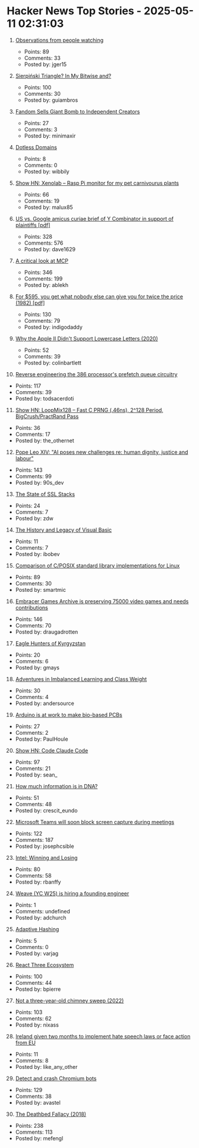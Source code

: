 # Hacker News Top Stories - 2025-05-11 02:31:03

1. [Observations from people watching](https://skincontact.substack.com/p/21-observations-from-people-watching)
   - Points: 89
   - Comments: 33
   - Posted by: jger15

2. [Sierpiński Triangle? In My Bitwise and?](https://lcamtuf.substack.com/p/sierpinski-triangle-in-my-bitwise)
   - Points: 100
   - Comments: 30
   - Posted by: guiambros

3. [Fandom Sells Giant Bomb to Independent Creators](https://about.fandom.com/news/fandom-sells-giant-bomb-to-independent-creators)
   - Points: 27
   - Comments: 3
   - Posted by: minimaxir

4. [Dotless Domains](https://lab.avl.la/dotless/)
   - Points: 8
   - Comments: 0
   - Posted by: wibbily

5. [Show HN: Xenolab – Rasp Pi monitor for my pet carnivourus plants](https://github.com/blackrabbit17/xenolab)
   - Points: 66
   - Comments: 19
   - Posted by: malux85

6. [US vs. Google amicus curiae brief of Y Combinator in support of plaintiffs [pdf]](https://storage.courtlistener.com/recap/gov.uscourts.dcd.223205/gov.uscourts.dcd.223205.1300.1.pdf)
   - Points: 328
   - Comments: 576
   - Posted by: dave1629

7. [A critical look at MCP](https://raz.sh/blog/2025-05-02_a_critical_look_at_mcp)
   - Points: 346
   - Comments: 199
   - Posted by: ablekh

8. [For $595, you get what nobody else can give you for twice the price (1982) [pdf]](https://s3data.computerhistory.org/brochures/commodore.commodore64.1982.102646264.pdf)
   - Points: 130
   - Comments: 79
   - Posted by: indigodaddy

9. [Why the Apple II Didn't Support Lowercase Letters (2020)](https://www.vintagecomputing.com/index.php/archives/2833/why-the-apple-ii-didnt-support-lowercase-letters)
   - Points: 52
   - Comments: 39
   - Posted by: colinbartlett

10. [Reverse engineering the 386 processor's prefetch queue circuitry](http://www.righto.com/2025/05/386-prefetch-circuitry-reverse-engineered.html)
   - Points: 117
   - Comments: 39
   - Posted by: todsacerdoti

11. [Show HN: LoopMix128 – Fast C PRNG (.46ns), 2^128 Period, BigCrush/PractRand Pass](https://github.com/danielcota/LoopMix128)
   - Points: 36
   - Comments: 17
   - Posted by: the_othernet

12. [Pope Leo XIV: "AI poses new challenges re: human dignity, justice and labour"](https://www.vatican.va/content/leo-xiv/en/speeches/2025/may/documents/20250510-collegio-cardinalizio.html)
   - Points: 143
   - Comments: 99
   - Posted by: 90s_dev

13. [The State of SSL Stacks](https://www.haproxy.com/blog/state-of-ssl-stacks)
   - Points: 24
   - Comments: 7
   - Posted by: zdw

14. [The History and Legacy of Visual Basic](https://retool.com/visual-basic)
   - Points: 11
   - Comments: 7
   - Posted by: ibobev

15. [Comparison of C/POSIX standard library implementations for Linux](https://www.etalabs.net/compare_libcs.html)
   - Points: 89
   - Comments: 30
   - Posted by: smartmic

16. [Embracer Games Archive is preserving 75000 video games and needs contributions](https://embracergamesarchive.com/)
   - Points: 146
   - Comments: 70
   - Posted by: draugadrotten

17. [Eagle Hunters of Kyrgyzstan](https://magazine.atavist.com/the-eagle-hunters-of-kyrgyzstan-world-nomad-games/)
   - Points: 20
   - Comments: 6
   - Posted by: gmays

18. [Adventures in Imbalanced Learning and Class Weight](http://andersource.dev/2025/05/05/imbalanced-learning.html)
   - Points: 30
   - Comments: 4
   - Posted by: andersource

19. [Arduino is at work to make bio-based PCBs](https://blog.arduino.cc/2025/04/22/arduino-is-at-work-to-make-bio-based-pcbs/)
   - Points: 27
   - Comments: 2
   - Posted by: PaulHoule

20. [Show HN: Code Claude Code](https://github.com/RVCA212/codesys)
   - Points: 97
   - Comments: 21
   - Posted by: sean_

21. [How much information is in DNA?](https://dynomight.substack.com/p/dna)
   - Points: 51
   - Comments: 48
   - Posted by: crescit_eundo

22. [Microsoft Teams will soon block screen capture during meetings](https://www.bleepingcomputer.com/news/microsoft/microsoft-teams-will-soon-block-screen-capture-during-meetings/)
   - Points: 122
   - Comments: 187
   - Posted by: josephcsible

23. [Intel: Winning and Losing](https://www.abortretry.fail/p/intel-winning-and-losing)
   - Points: 80
   - Comments: 58
   - Posted by: rbanffy

24. [Weave (YC W25) is hiring a founding engineer](https://www.ycombinator.com/companies/weave-3/jobs)
   - Points: 1
   - Comments: undefined
   - Posted by: adchurch

25. [Adaptive Hashing](https://quotenil.com/adaptive-hashing.html)
   - Points: 5
   - Comments: 0
   - Posted by: varjag

26. [React Three Ecosystem](https://www.react-three.org/)
   - Points: 100
   - Comments: 44
   - Posted by: bpierre

27. [Not a three-year-old chimney sweep (2022)](https://fakehistoryhunter.net/2022/07/26/not-a-3-year-old-chimney-sweep/)
   - Points: 103
   - Comments: 62
   - Posted by: nixass

28. [Ireland given two months to implement hate speech laws or face action from EU](https://www.thejournal.ie/ireland-given-two-months-to-start-implementing-hate-speech-laws-6697853-May2025/)
   - Points: 11
   - Comments: 8
   - Posted by: like_any_other

29. [Detect and crash Chromium bots](https://blog.castle.io/detect-and-crash-chromium-bots-with-one-weird-trick-bots-hate-it/)
   - Points: 129
   - Comments: 38
   - Posted by: avastel

30. [The Deathbed Fallacy (2018)](https://www.hjorthjort.xyz/2018/02/21/the-deathbed-fallacy.html)
   - Points: 238
   - Comments: 113
   - Posted by: mefengl

